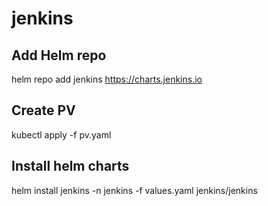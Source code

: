 # jenkins

## Add Helm repo
helm repo add jenkins https://charts.jenkins.io

## Create PV
kubectl apply -f pv.yaml

## Install helm charts
helm install jenkins -n jenkins -f values.yaml jenkins/jenkins
